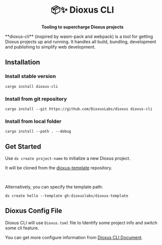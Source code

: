 <div align="center">
  <h1>📦✨ Dioxus CLI </h1>
  <p><strong>Tooling to supercharge Dioxus projects</strong></p>
</div>
**dioxus-cli** (inspired by wasm-pack and webpack) is a tool for getting Dioxus projects up and running.
It handles all build, bundling, development and publishing to simplify web development.


## Installation

### Install stable version
```
cargo install dioxus-cli
```
### Install from git repository
```
cargo install --git https://github.com/DioxusLabs/dioxus dioxus-cli
```
### Install from local folder
```
cargo install --path . --debug
```


## Get Started

Use `dx create project-name` to initialize a new Dioxus project. <br>

It will be cloned from the [dioxus-template](https://github.com/DioxusLabs/dioxus-template) repository.

<br>

Alternatively, you can specify the template path:

```
dx create hello --template gh:dioxuslabs/dioxus-template
```

## Dioxus Config File

Dioxus CLI will use `Dioxus.toml` file to Identify some project info and switch some cli feature.

You can get more configure information from [Dioxus CLI Document](https://dioxuslabs.com/cli/configure.html).
